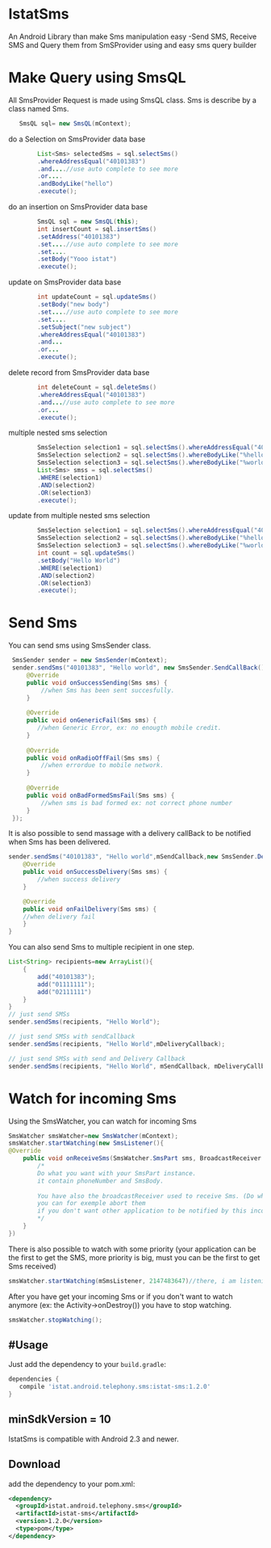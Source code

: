 # IstatSms
An Android Library than make Sms manipulation easy
-Send SMS, Receive SMS and Query them from SmSProvider using and easy sms query builder



# Make Query using SmsQL
All SmsProvider Request is made using SmsQL class. Sms is describe by a class named Sms.

 ```java
    SmsQL sql= new SmsQL(mContext);
 ```
  
do a Selection on SmsProvider data base   
```java
        List<Sms> selectedSms = sql.selectSms()
        .whereAddressEqual("40101383")
        .and....//use auto complete to see more
        .or....
        .andBodyLike("hello")
        .execute();
 ``` 

do an insertion on SmsProvider data base
```java
        SmsQL sql = new SmsQL(this);
        int insertCount = sql.insertSms()
        .setAddress("40101383")
        .set....//use auto complete to see more
        .set....
        .setBody("Yooo istat")
        .execute();
```

update on SmsProvider data base   
```java
        int updateCount = sql.updateSms()
        .setBody("new body")
        .set....//use auto complete to see more
        .set....
        .setSubject("new subject")
        .whereAddressEqual("40101383")
        .and...
        .or...
        .execute();
 ``` 
 
delete record from SmsProvider data base
 
```java
        int deleteCount = sql.deleteSms()
        .whereAddressEqual("40101383")
        .and...//use auto complete to see more
        .or...
        .execute();
```
multiple nested sms selection 
```java
        SmsSelection selection1 = sql.selectSms().whereAddressEqual("40101383");
        SmsSelection selection2 = sql.selectSms().whereBodyLike("%hello%");
        SmsSelection selection3 = sql.selectSms().whereBodyLike("%world%");
        List<Sms> smss = sql.selectSms()
        .WHERE(selection1)
        .AND(selection2)
        .OR(selection3)
        .execute();
```
 update from multiple nested sms selection
```java
        SmsSelection selection1 = sql.selectSms().whereAddressEqual("40101383");
        SmsSelection selection2 = sql.selectSms().whereBodyLike("%hello%");
        SmsSelection selection3 = sql.selectSms().whereBodyLike("%world%");
        int count = sql.updateSms()
        .setBody("Hello World")
        .WHERE(selection1)
        .AND(selection2)
        .OR(selection3)
        .execute();
```

# Send Sms
You can send sms using SmsSender class.
```java
 SmsSender sender = new SmsSender(mContext);
 sender.sendSms("40101383", "Hello world", new SmsSender.SendCallBack(){ 
     @Override
     public void onSuccessSending(Sms sms) {
         //when Sms has been sent succesfully.
     }
 
     @Override
     public void onGenericFail(Sms sms) {
        //when Generic Error, ex: no enougth mobile credit.
     }
 
     @Override
     public void onRadioOffFail(Sms sms) {
         //when errordue to mobile network.
     }
 
     @Override
     public void onBadFormedSmsFail(Sms sms) {
         //when sms is bad formed ex: not correct phone number
     }
 });
```
It is also possible to send massage with a delivery callBack to be notified when Sms has been delivered.
```java
sender.sendSms("40101383", "Hello world",mSendCallback,new SmsSender.DeliveryCallBack(){
    @Override
    public void onSuccessDelivery(Sms sms) {
        //when success delivery
    }

    @Override
    public void onFailDelivery(Sms sms) {
    //when delivery fail
    }
}
```
You can also send Sms to multiple recipient in one step.
```java
List<String> recipients=new ArrayList(){
    {
        add("40101383");
        add("01111111");
        add("02111111")
    }
}
// just send SMSs
sender.sendSms(recipients, "Hello World");

// just send SMSs with sendCallback
sender.sendSms(recipients, "Hello World",mDeliveryCallback);

// just send SMSs with send and Delivery Callback
sender.sendSms(recipients, "Hello World", mSendCallback, mDeliveryCallback);
```

# Watch for incoming Sms
Using the SmsWatcher, you can watch for incoming Sms
```java
SmsWatcher smsWatcher=new SmsWatcher(mContext);
smsWatcher.startWatching(new SmsListener(){
@Override
    public void onReceiveSms(SmsWatcher.SmsPart sms, BroadcastReceiver receiver) {
        /*
        Do what you want with your SmsPart instance.
        it contain phoneNumber and SmsBody.
        
        You have also the broadcastReceiver used to receive Sms. (Do what you want with ...)
        you can for exemple abort them
        if you don't want other application to be notified by this incoming sms
        */
    }
})
```
There is also possible to watch with some priority (your application can be the first to get the SMS, more priority is big, must you can be the first to get Sms received)
```java
smsWatcher.startWatching(mSmsListener, 2147483647)//there, i am listening with max priority
```
After you have get your incoming Sms or if you don't want to watch anymore (ex: the Activity->onDestroy())
you have to stop watching.
```java
smsWatcher.stopWatching();
```

#Usage
-----
Just add the dependency to your `build.gradle`:

```groovy
dependencies {
   compile 'istat.android.telephony.sms:istat-sms:1.2.0'
}
```

minSdkVersion = 10
------------------
IstatSms is compatible with Android 2.3 and newer.

Download
--------
add the dependency to your pom.xml:

```xml
<dependency>
  <groupId>istat.android.telephony.sms</groupId>
  <artifactId>istat-sms</artifactId>
  <version>1.2.0</version>
  <type>pom</type>
</dependency>
```

